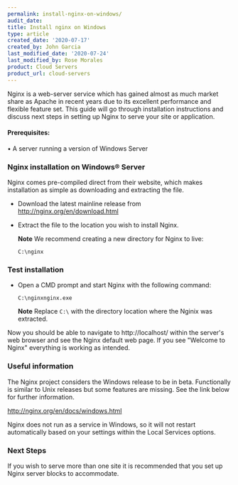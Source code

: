 ```yaml
---
permalink: install-nginx-on-windows/
audit_date:
title: Install nginx on Windows
type: article
created_date: '2020-07-17'
created_by: John Garcia
last_modified_date: '2020-07-24'
last_modified_by: Rose Morales
product: Cloud Servers
product_url: cloud-servers
---
```


Nginx is a web-server service which has gained almost as much market share as Apache in recent years due to its excellent performance and flexible feature set.  This guide will go through installation instructions and discuss next steps in setting up Nginx to serve your site or application.

#### Prerequisites:

• A server running a version of Windows Server

### Nginx installation on Windows&reg; Server

Nginx comes pre-compiled direct from their website, which makes installation as simple as downloading and extracting the file.  

- Download the latest mainline release from http://nginx.org/en/download.html

- Extract the file to the location you wish to install Nginx.  

    **Note** We recommend creating a new directory for Nginx to live:

    ```
    C:\nginx
    ```

### Test installation

- Open a CMD prompt and start Nginx with the following command:

    ```
    C:\nginxnginx.exe
    ```

    **Note** Replace `C:\` with the directory location where the Nginix was extracted.

Now you should be able to navigate to http://localhost/ within the server's web browser and see the Nginx default web page.  If you see "Welcome to Nginx" everything is working as intended.

### Useful information

The Nginx project considers the Windows release to be in beta.  Functionally is similar to Unix releases but some features are missing.  See the link below for further information.

http://nginx.org/en/docs/windows.html

Nginx does not run as a service in Windows, so it will not restart automatically based on your settings within the Local Services options.

### Next Steps

If you wish to serve more than one site it is recommended that you set up Nginx server blocks to accommodate.
